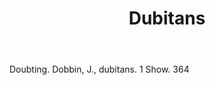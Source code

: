 ---
title: Dubitans
letter: D
permalink: "/definitions/bld-dubitans.html"
body: Doubting. Dobbin, J., dubitans. 1 Show. 364
published_at: '2018-07-07'
source: Black's Law Dictionary 2nd Ed (1910)
layout: post
---